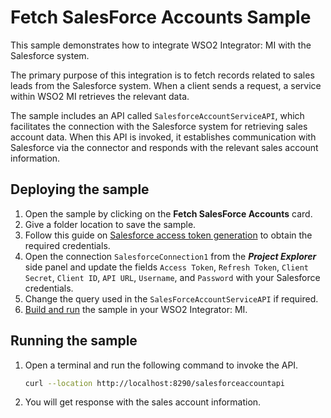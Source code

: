 # Fetch SalesForce Accounts Sample

This sample demonstrates how to integrate WSO2 Integrator:  MI with the Salesforce system.

The primary purpose of this integration is to fetch records related to sales leads from the Salesforce system. When a client sends a request, a service within WSO2 MI retrieves the relevant data.

The sample includes an API called `SalesforceAccountServiceAPI`, which facilitates the connection with the Salesforce system for retrieving sales account data. When this API is invoked, it establishes communication with Salesforce via the connector and responds with the relevant sales account information.

## Deploying the sample

1.  Open the sample by clicking on the **Fetch SalesForce Accounts** card.
2.  Give a folder location to save the sample.
3.  Follow this guide on [Salesforce access token generation]({{base_path}}/reference/connectors/salesforce-connectors/sf-access-token-generation) to obtain the required credentials.
4.  Open the connection `SalesforceConnection1` from the ***Project Explorer*** side panel and update the fields `Access Token`, `Refresh Token`, `Client Secret`, `Client ID`, `API URL`, `Username`, and `Password` with your Salesforce credentials.
5. Change the query used in the `SalesForceAccountServiceAPI` if required.
6. [Build and run]({{base_path}}/develop/deploy-artifacts#build-and-run) the sample in your WSO2 Integrator: MI.

## Running the sample

1. Open a terminal and run the following command to invoke the API.

    ```bash
    curl --location http://localhost:8290/salesforceaccountapi
    ```

2. You will get response with the sales account information.
